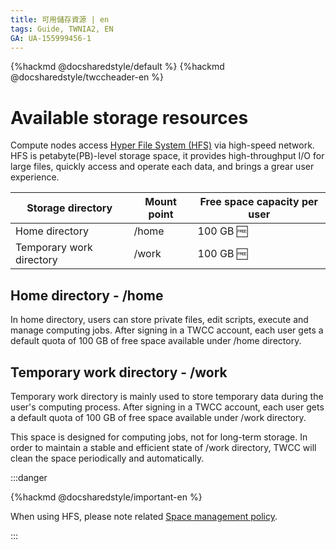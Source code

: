 ```yaml
---
title: 可用儲存資源 | en
tags: Guide, TWNIA2, EN
GA: UA-155999456-1
---
```


{%hackmd @docsharedstyle/default %}
{%hackmd @docsharedstyle/twccheader-en %}

# Available storage resources

Compute nodes access [Hyper File System (HFS)](https://man.twcc.ai/@twccdocs/doc-hfs-main-en) via high-speed network. HFS is petabyte(PB)-level storage space, it provides high-throughput I/O for large files, quickly access and operate each data, and brings a grear user experience.


| Storage directory | Mount point | Free space capacity per user |
| -------- | -------- | -------- |
| Home directory    | /home     |  100 GB :free: |
| Temporary work directory     | /work     |  100 GB :free:|


## Home directory - /home

In home directory, users can store private files, edit scripts, execute and manage computing jobs. After signing in a TWCC account, each user gets a default quota of 100 GB of free space available under /home directory.


## Temporary work directory - /work

Temporary work directory is mainly used to store temporary data during the user's computing process. After signing in a TWCC account, each user gets a default quota of 100 GB of free space available under /work directory.

This space is designed for computing jobs, not for long-term storage. In order to maintain a stable and efficient state of /work directory, TWCC will clean the space periodically and automatically.


:::danger

{%hackmd @docsharedstyle/important-en %}

When using HFS, please note related [<ins>Space management policy</ins>](https://man.twcc.ai/@twccdocs/doc-hfs-main-en/%2F%40twccdocs%2Fterms-hfs-storage-mngmt-policies-en).

:::

